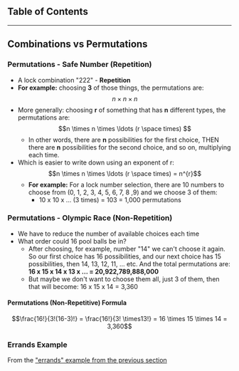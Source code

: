 ## Table of Contents
***
## Combinations vs Permutations
### Permutations - Safe Number (Repetition)
- A lock combination "222" - **Repetition**
- **For example:** choosing **3** of those things, the permutations are: $$n\times n\times n$$
- More generally: choosing **r** of something that has **n** different types, the permutations are: $$n \times n \times \ldots (r \space times) $$
	- In other words, there are **n** possibilities for the first choice, THEN there are **n** possibilities for the second choice, and so on, multiplying each time.
- Which is easier to write down using an exponent of r: $$n \times n \times \ldots (r \space times) = n^{r}$$
	- **For example:** For a lock number selection, there are 10 numbers to choose from (0, 1, 2, 3, 4, 5, 6, 7, 8 ,9) and we choose 3 of them:
		- 10 x 10 x ... (3 times) = 103 = 1,000 permutations
### Permutations - Olympic Race (Non-Repetition)
- We have to reduce the number of available choices each time
- What order could 16 pool balls be in?
	- After choosing, for example, number "14" we can't choose it again. So our first choice has 16 possibilities, and our next choice has 15 possibilities, then 14, 13, 12, 11, ... etc. And the total permutations are: **16 x 15 x 14 x 13 x ... = 20,922,789,888,000**
	- But maybe we don't want to choose them all, just 3 of them, then that will become: 16 x 15 x 14 = 3,360
#### Permutations (Non-Repetitive) Formula
$$\frac{16!}{3!(16-3)!} = \frac{16!}{3! \times13!} = 16 \times 15 \times 14 = 3,360$$
### Errands Example
From the ["errands" example from the previous section](/Week%204%20-%20Unit%204%20-%20Counting/Chapter%208%20(Part%201)%20Examples.md#Permutation-Example---Errands)
